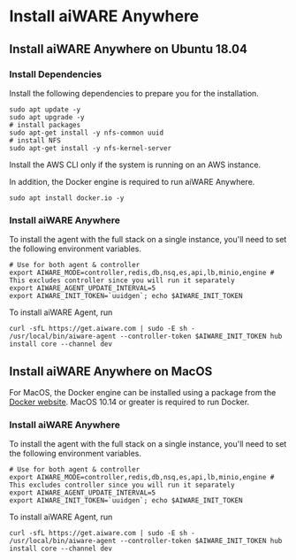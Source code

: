# Install aiWARE Anywhere
## Install aiWARE Anywhere on Ubuntu 18.04
### Install Dependencies
Install the following dependencies to prepare you for the installation.
```
sudo apt update -y 
sudo apt upgrade -y 
# install packages
sudo apt-get install -y nfs-common uuid
# install NFS
sudo apt-get install -y nfs-kernel-server
```
Install the AWS CLI only if the system is running on an AWS instance. 

In addition, the Docker engine is required to run aiWARE Anywhere.  
```
sudo apt install docker.io -y
```
### Install aiWARE Anywhere
To install the agent with the full stack on a single instance, you'll need to set the following environment variables.
```
# Use for both agent & controller
export AIWARE_MODE=controller,redis,db,nsq,es,api,lb,minio,engine # This excludes controller since you will run it separately
export AIWARE_AGENT_UPDATE_INTERVAL=5
export AIWARE_INIT_TOKEN=`uuidgen`; echo $AIWARE_INIT_TOKEN
```

To install aiWARE Agent, run
```
curl -sfL https://get.aiware.com | sudo -E sh -
/usr/local/bin/aiware-agent --controller-token $AIWARE_INIT_TOKEN hub install core --channel dev
```

## Install aiWARE Anywhere on MacOS
For MacOS, the Docker engine can be installed using a package from the [Docker website](https://docs.docker.com/docker-for-mac/install/). MacOS 10.14 or greater is required to run Docker.

### Install aiWARE Anywhere
To install the agent with the full stack on a single instance, you'll need to set the following environment variables.
```
# Use for both agent & controller
export AIWARE_MODE=controller,redis,db,nsq,es,api,lb,minio,engine # This excludes controller since you will run it separately
export AIWARE_AGENT_UPDATE_INTERVAL=5
export AIWARE_INIT_TOKEN=`uuidgen`; echo $AIWARE_INIT_TOKEN
```

To install aiWARE Agent, run
```
curl -sfL https://get.aiware.com | sudo -E sh -
/usr/local/bin/aiware-agent --controller-token $AIWARE_INIT_TOKEN hub install core --channel dev
```
